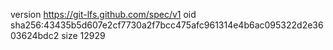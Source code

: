 version https://git-lfs.github.com/spec/v1
oid sha256:43435b5d607e2cf7730a2f7bcc475afc961314e4b6ac095322d2e3603624bdc2
size 12929
